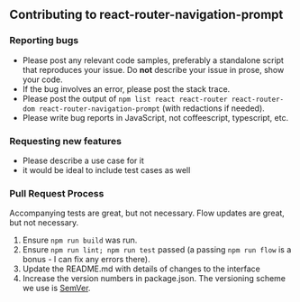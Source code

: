 ## Contributing to react-router-navigation-prompt

### Reporting bugs

  - Please post any relevant code samples, preferably a standalone script that
  reproduces your issue. Do **not** describe your issue in prose, show your
  code.
  - If the bug involves an error, please post the stack trace.
  - Please post the output of `npm list react react-router react-router-dom react-router-navigation-prompt` (with redactions if needed).
  - Please write bug reports in JavaScript, not coffeescript, typescript, etc.

### Requesting new features

- Please describe a use case for it
- it would be ideal to include test cases as well

### Pull Request Process

Accompanying tests are great, but not necessary.
Flow updates are great, but not necessary.

1. Ensure `npm run build` was run.
2. Ensure `npm run lint; npm run test` passed (a passing `npm run flow` is a bonus - I can fix any errors there).
3. Update the README.md with details of changes to the interface
4. Increase the version numbers in package.json. The versioning scheme we use is [SemVer](http://semver.org/).
